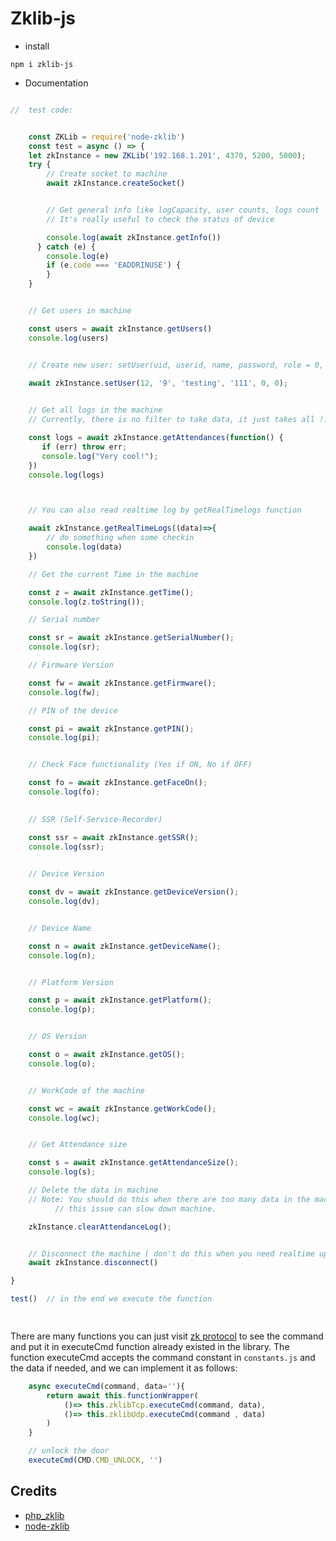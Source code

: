 # Zklib-js

- install 

```
npm i zklib-js
```

- Documentation

```javascript

//  test code:


    const ZKLib = require('node-zklib')
    const test = async () => {
    let zkInstance = new ZKLib('192.168.1.201', 4370, 5200, 5000);
    try {
        // Create socket to machine
        await zkInstance.createSocket()


        // Get general info like logCapacity, user counts, logs count
        // It's really useful to check the status of device

        console.log(await zkInstance.getInfo())
      } catch (e) {
        console.log(e)
        if (e.code === 'EADDRINUSE') {
        }
    }


    // Get users in machine

    const users = await zkInstance.getUsers()
    console.log(users)


    // Create new user: setUser(uid, userid, name, password, role = 0, cardno = 0)
    
    await zkInstance.setUser(12, '9', 'testing', '111', 0, 0);


    // Get all logs in the machine
    // Currently, there is no filter to take data, it just takes all !!

    const logs = await zkInstance.getAttendances(function() {
       if (err) throw err;
       console.log("Very cool!");
    })
    console.log(logs)



    // You can also read realtime log by getRealTimelogs function

    await zkInstance.getRealTimeLogs((data)=>{
        // do something when some checkin
        console.log(data)
    })

    // Get the current Time in the machine

    const z = await zkInstance.getTime();
    console.log(z.toString());

    // Serial number

    const sr = await zkInstance.getSerialNumber();
    console.log(sr);

    // Firmware Version

    const fw = await zkInstance.getFirmware();
    console.log(fw);

    // PIN of the device

    const pi = await zkInstance.getPIN();
    console.log(pi);


    // Check Face functionality (Yes if ON, No if OFF)

    const fo = await zkInstance.getFaceOn();
    console.log(fo);
    

    // SSR (Self-Service-Recorder)

    const ssr = await zkInstance.getSSR();
    console.log(ssr);

    
    // Device Version

    const dv = await zkInstance.getDeviceVersion();
    console.log(dv);


    // Device Name

    const n = await zkInstance.getDeviceName();
    console.log(n);


    // Platform Version

    const p = await zkInstance.getPlatform();
    console.log(p);


    // OS Version

    const o = await zkInstance.getOS();
    console.log(o);


    // WorkCode of the machine

    const wc = await zkInstance.getWorkCode();
    console.log(wc);


    // Get Attendance size

    const s = await zkInstance.getAttendanceSize();
    console.log(s);

    // Delete the data in machine
    // Note: You should do this when there are too many data in the machine,
          // this issue can slow down machine.

    zkInstance.clearAttendanceLog();


    // Disconnect the machine ( don't do this when you need realtime update :)))
    await zkInstance.disconnect()

}

test()  // in the end we execute the function

 
```

There are many functions you can just visit [zk protocol](https://github.com/adrobinoga/zk-protocol/blob/master/protocol.md) to see the command and put it in executeCmd function already existed in the library.
The function executeCmd accepts the command constant in `constants.js` and the data if needed, and we can implement it as follows:

```javascript
    async executeCmd(command, data=''){
        return await this.functionWrapper(
            ()=> this.zklibTcp.executeCmd(command, data),
            ()=> this.zklibUdp.executeCmd(command , data)
        )
    }

    // unlock the door  
    executeCmd(CMD.CMD_UNLOCK, '')

```

## Credits

* [php_zklib](https://github.com/dnaextrim/php_zklib)
* [node-zklib](https://github.com/caobo171/node-zklib)
